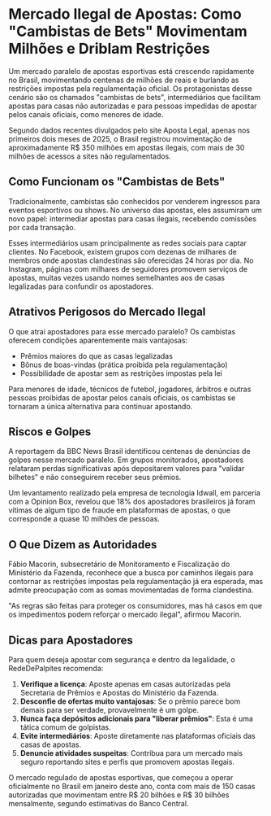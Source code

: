 # Mercado Ilegal de Apostas: Como "Cambistas de Bets" Movimentam Milhões e Driblam Restrições

Um mercado paralelo de apostas esportivas está crescendo rapidamente no Brasil, movimentando centenas de milhões de reais e burlando as restrições impostas pela regulamentação oficial. Os protagonistas desse cenário são os chamados "cambistas de bets", intermediários que facilitam apostas para casas não autorizadas e para pessoas impedidas de apostar pelos canais oficiais, como menores de idade.

Segundo dados recentes divulgados pelo site Aposta Legal, apenas nos primeiros dois meses de 2025, o Brasil registrou movimentação de aproximadamente R$ 350 milhões em apostas ilegais, com mais de 30 milhões de acessos a sites não regulamentados.

## Como Funcionam os "Cambistas de Bets"

Tradicionalmente, cambistas são conhecidos por venderem ingressos para eventos esportivos ou shows. No universo das apostas, eles assumiram um novo papel: intermediar apostas para casas ilegais, recebendo comissões por cada transação.

Esses intermediários usam principalmente as redes sociais para captar clientes. No Facebook, existem grupos com dezenas de milhares de membros onde apostas clandestinas são oferecidas 24 horas por dia. No Instagram, páginas com milhares de seguidores promovem serviços de apostas, muitas vezes usando nomes semelhantes aos de casas legalizadas para confundir os apostadores.

## Atrativos Perigosos do Mercado Ilegal

O que atrai apostadores para esse mercado paralelo? Os cambistas oferecem condições aparentemente mais vantajosas:

- Prêmios maiores do que as casas legalizadas
- Bônus de boas-vindas (prática proibida pela regulamentação)
- Possibilidade de apostar sem as restrições impostas pela lei

Para menores de idade, técnicos de futebol, jogadores, árbitros e outras pessoas proibidas de apostar pelos canais oficiais, os cambistas se tornaram a única alternativa para continuar apostando.

## Riscos e Golpes

A reportagem da BBC News Brasil identificou centenas de denúncias de golpes nesse mercado paralelo. Em grupos monitorados, apostadores relataram perdas significativas após depositarem valores para "validar bilhetes" e não conseguirem receber seus prêmios.

Um levantamento realizado pela empresa de tecnologia Idwall, em parceria com a Opinion Box, revelou que 18% dos apostadores brasileiros já foram vítimas de algum tipo de fraude em plataformas de apostas, o que corresponde a quase 10 milhões de pessoas.

## O Que Dizem as Autoridades

Fábio Macorin, subsecretário de Monitoramento e Fiscalização do Ministério da Fazenda, reconhece que a busca por caminhos ilegais para contornar as restrições impostas pela regulamentação já era esperada, mas admite preocupação com as somas movimentadas de forma clandestina.

"As regras são feitas para proteger os consumidores, mas há casos em que os impedimentos podem reforçar o mercado ilegal", afirmou Macorin.

## Dicas para Apostadores

Para quem deseja apostar com segurança e dentro da legalidade, o RedeDePalpites recomenda:

1. **Verifique a licença**: Aposte apenas em casas autorizadas pela Secretaria de Prêmios e Apostas do Ministério da Fazenda.
2. **Desconfie de ofertas muito vantajosas**: Se o prêmio parece bom demais para ser verdade, provavelmente é um golpe.
3. **Nunca faça depósitos adicionais para "liberar prêmios"**: Esta é uma tática comum de golpistas.
4. **Evite intermediários**: Aposte diretamente nas plataformas oficiais das casas de apostas.
5. **Denuncie atividades suspeitas**: Contribua para um mercado mais seguro reportando sites e perfis que promovem apostas ilegais.

O mercado regulado de apostas esportivas, que começou a operar oficialmente no Brasil em janeiro deste ano, conta com mais de 150 casas autorizadas que movimentam entre R$ 20 bilhões e R$ 30 bilhões mensalmente, segundo estimativas do Banco Central.
